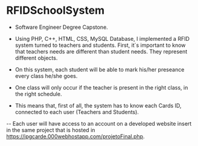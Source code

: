 # RFIDSchoolSystem

- Software Engineer Degree Capstone. 

- Using PHP, C++, HTML, CSS, MySQL Database, I implemented a RFID system turned to teachers and students. First, it´s important to know that teachers needs are different than student needs. They represent different objects.

- On this system, each student will be able to mark his/her preseance every class he/she goes.

- One class will only occur if the teacher is present in the right class, in the right schedule.

- This means that, first of all, the system has to know each Cards ID, connected to each user (Teachers and Students).


-- Each user will have access to an account on a developed website insert in the same project that is hosted in https://ipgcarde.000webhostapp.com/projetoFinal.php.

